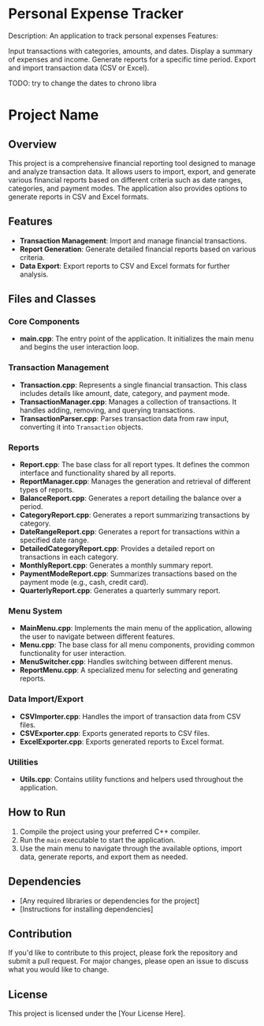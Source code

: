 # Personal Expense Tracker

Description: An application to track personal expenses
Features:

Input transactions with categories, amounts, and dates.
Display a summary of expenses and income.
Generate reports for a specific time period.
Export and import transaction data (CSV or Excel).

TODO:
try to change the dates to chrono libra
# Project Name

## Overview

This project is a comprehensive financial reporting tool designed to manage and analyze transaction data. It allows users to import, export, and generate various financial reports based on different criteria such as date ranges, categories, and payment modes. The application also provides options to generate reports in CSV and Excel formats.

## Features

- **Transaction Management**: Import and manage financial transactions.
- **Report Generation**: Generate detailed financial reports based on various criteria.
- **Data Export**: Export reports to CSV and Excel formats for further analysis.

## Files and Classes

### Core Components

- **main.cpp**: The entry point of the application. It initializes the main menu and begins the user interaction loop.

### Transaction Management

- **Transaction.cpp**: Represents a single financial transaction. This class includes details like amount, date, category, and payment mode.
- **TransactionManager.cpp**: Manages a collection of transactions. It handles adding, removing, and querying transactions.
- **TransactionParser.cpp**: Parses transaction data from raw input, converting it into `Transaction` objects.

### Reports

- **Report.cpp**: The base class for all report types. It defines the common interface and functionality shared by all reports.
- **ReportManager.cpp**: Manages the generation and retrieval of different types of reports.
- **BalanceReport.cpp**: Generates a report detailing the balance over a period.
- **CategoryReport.cpp**: Generates a report summarizing transactions by category.
- **DateRangeReport.cpp**: Generates a report for transactions within a specified date range.
- **DetailedCategoryReport.cpp**: Provides a detailed report on transactions in each category.
- **MonthlyReport.cpp**: Generates a monthly summary report.
- **PaymentModeReport.cpp**: Summarizes transactions based on the payment mode (e.g., cash, credit card).
- **QuarterlyReport.cpp**: Generates a quarterly summary report.

### Menu System

- **MainMenu.cpp**: Implements the main menu of the application, allowing the user to navigate between different features.
- **Menu.cpp**: The base class for all menu components, providing common functionality for user interaction.
- **MenuSwitcher.cpp**: Handles switching between different menus.
- **ReportMenu.cpp**: A specialized menu for selecting and generating reports.

### Data Import/Export

- **CSVImporter.cpp**: Handles the import of transaction data from CSV files.
- **CSVExporter.cpp**: Exports generated reports to CSV files.
- **ExcelExporter.cpp**: Exports generated reports to Excel format.

### Utilities

- **Utils.cpp**: Contains utility functions and helpers used throughout the application.

## How to Run

1. Compile the project using your preferred C++ compiler.
2. Run the `main` executable to start the application.
3. Use the main menu to navigate through the available options, import data, generate reports, and export them as needed.

## Dependencies

- [Any required libraries or dependencies for the project]
- [Instructions for installing dependencies]

## Contribution

If you'd like to contribute to this project, please fork the repository and submit a pull request. For major changes, please open an issue to discuss what you would like to change.

## License

This project is licensed under the [Your License Here].

